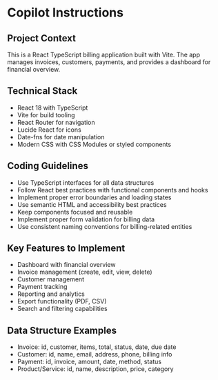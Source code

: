 # Copilot Instructions

<!-- Use this file to provide workspace-specific custom instructions to Copilot. For more details, visit https://code.visualstudio.com/docs/copilot/copilot-customization#_use-a-githubcopilotinstructionsmd-file -->

## Project Context
This is a React TypeScript billing application built with Vite. The app manages invoices, customers, payments, and provides a dashboard for financial overview.

## Technical Stack
- React 18 with TypeScript
- Vite for build tooling
- React Router for navigation
- Lucide React for icons
- Date-fns for date manipulation
- Modern CSS with CSS Modules or styled components

## Coding Guidelines
- Use TypeScript interfaces for all data structures
- Follow React best practices with functional components and hooks
- Implement proper error boundaries and loading states
- Use semantic HTML and accessibility best practices
- Keep components focused and reusable
- Implement proper form validation for billing data
- Use consistent naming conventions for billing-related entities

## Key Features to Implement
- Dashboard with financial overview
- Invoice management (create, edit, view, delete)
- Customer management
- Payment tracking
- Reporting and analytics
- Export functionality (PDF, CSV)
- Search and filtering capabilities

## Data Structure Examples
- Invoice: id, customer, items, total, status, date, due date
- Customer: id, name, email, address, phone, billing info
- Payment: id, invoice, amount, date, method, status
- Product/Service: id, name, description, price, category
